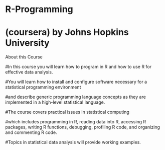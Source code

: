 # R-Programming

# (coursera) by Johns Hopkins University

About this Course

#In this course you will learn how to program in R and how to use R for effective data analysis. 

#You will learn how to install and configure software necessary for a statistical programming environment 

#and describe generic programming language concepts as they are implemented in a high-level statistical language. 

#The course covers practical issues in statistical computing 

#which includes programming in R, reading data into R, accessing R packages, writing R functions, debugging, profiling R code, and organizing and commenting R code. 

#Topics in statistical data analysis will provide working examples.


